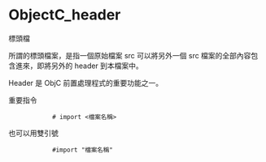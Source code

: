 # ObjectC_header
標頭檔

所謂的標頭檔案，是指一個原始檔案 src 可以將另外一個 src 檔案的全部內容包含進來，即將另外的 header 到本檔案中。

Header 是 ObjC 前置處理程式的重要功能之一。

重要指令

                # import <檔案名稱>

也可以用雙引號

                #import "檔案名稱"
